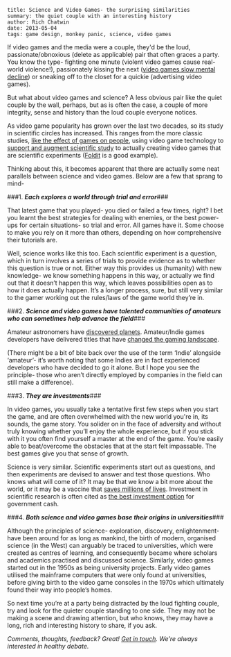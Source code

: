 ```
title: Science and Video Games- the surprising similarities
summary: the quiet couple with an interesting history
author: Rich Chatwin
date: 2013-05-04
tags: game design, monkey panic, science, video games
```

If video games and the media were a couple, they'd be the loud, passionate/obnoxious (delete as applicable) pair that often graces a party. You know the type- fighting one minute (violent video games cause real-world violence!), passionately kissing the next ([video games slow mental decline](http://healthland.time.com/2013/05/03/video-games-are-not-just-childs-play-gaming-could-slow-mental-decay/)) or sneaking off to the closet for a quickie (advertising video games). 

But what about video games and science? A less obvious pair like the quiet couple by the wall, perhaps, but as is often the case, a couple of more integrity, sense and history than the loud couple everyone notices.

As video game popularity has grown over the last two decades, so its study in scientific circles has increased. This ranges from the more classic studies, [like the effect of games on people](http://www.rockpapershotgun.com/2011/11/23/natures-neuroscientific-review-of-games/), using video game technology to [support and augment scientific study](http://www.plosone.org/article/info%3Adoi%2F10.1371%2Fjournal.pone.0057990) to actually creating video games that are scientific experiments ([Foldit](http://fold.it/portal/) is a good example).

Thinking about this, it becomes apparent that there are actually some neat parallels between science and video games. Below are a few that sprang to mind-

###1. ***Each explores a world through trial and error***###

That latest game that you played- you died or failed a few times, right? I bet you learnt the best strategies for dealing with enemies, or the best power-ups for certain situations- so trial and error. All games have it. Some choose to make you rely on it more than others, depending on how comprehensive their tutorials are.

Well, science works like this too. Each scientific experiment is a question, which in turn involves a series of trials to provide evidence as to whether this question is true or not. Either way this provides us (humanity) with new knowledge- we know something happens in this way, or actually we find out that it doesn’t happen this way, which leaves possibilities open as to how it does actually happen.  It’s a longer process, sure, but still very similar to the gamer working out the rules/laws of the game world they’re in.

###2. ***Science and video games have talented communities of amateurs who can sometimes help advance the field***###

Amateur astronomers have [discovered planets](http://www.telegraph.co.uk/science/space/10020144/Schoolchildren-discover-new-comet-on-school-trip.html). Amateur/Indie games developers have delivered titles that have [changed the gaming landscape](http://www.pastemagazine.com/blogs/lists/2011/09/10-bastion-2011-we-wanted.html?p=2). 

(There might be a bit of bite back over the use of the term ‘Indie’ alongside ‘amateur’- it’s worth noting that some Indies are in fact experienced developers who have decided to go it alone. But I hope you see the principle- those who aren’t directly employed by companies in the field can still make a difference).

###3. ***They are investments***###

In video games, you usually take a tentative first few steps when you start the game, and are often overwhelmed with the new world you're in, its sounds, the game story. You solider on in the face of adversity and without truly knowing whether you’ll enjoy the whole experience, but if you stick with it you often find yourself a master at the end of the game. You’re easily able to beat/overcome the obstacles that at the start felt impassable. The best games give you that sense of growth. 

Science is very similar. Scientific experiments start out as questions, and then experiments are devised to answer and test those questions. Who knows what will come of it? It may be that we know a bit more about the world, or it may be a vaccine that [saves millions of lives](http://en.wikipedia.org/wiki/Polio_vaccine#Development). Investment in scientific research is often cited as [the best investment option](http://www.sciencecoalition.org/showContent.cfm?id=798&section=briefingroom&pageName=Legislative%20Issues) for government cash.

###4. ***Both science and video games base their origins in universities***###

Although the principles of science- exploration, discovery, enlightenment- have been around for as long as mankind, the birth of modern, organised science (in the West) can arguably be traced to universities, which were created as centres of learning, and consequently became where scholars and academics practised and discussed science. Similarly, video games started out in the 1950s as being university projects. Early video games utilised the mainframe computers that were only found at universities, before giving birth to the video game consoles in the 1970s which ultimately found their way into people’s homes.

So next time you’re at a party being distracted by the loud fighting couple, try and look for the quieter couple standing to one side. They may not be making a scene and drawing attention, but who knows, they may have a long, rich and interesting history to share, if you ask. 


_Comments, thoughts, feedback? Great! [Get in touch](mailto:hello@sciencegamed.co.uk). We’re always interested in healthy debate._

